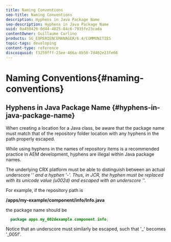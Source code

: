 ```yaml
---
title: Naming Conventions
seo-title: Naming Conventions
description: Hyphens in Java Package Name
seo-description: Hyphens in Java Package Name
uuid: 0a450429-0d44-4825-84c6-7935fe23cada
contentOwner: Guillaume Carlino
products: SG_EXPERIENCEMANAGER/6.4/COMMUNITIES
topic-tags: developing
content-type: reference
discoiquuid: f3259fff-23ee-466a-8b50-7d402e23fe66
---
```


# Naming Conventions{#naming-conventions}

## Hyphens in Java Package Name {#hyphens-in-java-package-name}

When creating a location for a Java class, be aware that the package name must match that of the repository folder location with any hyphens in the path properly escaped.

While using hyphens in the names of repository items is a recommended practice in AEM development, hyphens are illegal within Java package names.

The underlying CRX platform must be able to distinguish between an actual underscore '_' and a hyphen '-'. Thus, in JCR, the hyphen must be replaced with its unicode value (u002d) and escaped with an underscore '_'.

For example, if the repository path is

**/apps/my-example/component/info/Info.java**

the package name should be

```java
  package apps.my_002dexample.component.info;
```

Notice that an underscore must similarly be escaped, such that '_' becomes '_005f'.
